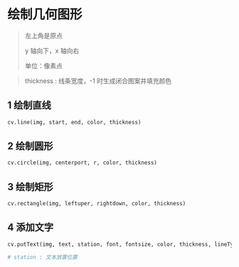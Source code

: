 
# 绘制几何图形

> 左上角是原点
> 
> y 轴向下，x 轴向右
> 
> 单位：像素点


> thickness : 线条宽度，-1 时生成闭合图案并填充颜色
 

## 1 绘制直线

```python
cv.line(img, start, end, color, thickness)
```

## 2 绘制圆形

```python
cv.circle(img, centerport, r, color, thickness)
```

## 3 绘制矩形

```python
cv.rectangle(img, leftuper, rightdown, color, thickness)
```

## 4 添加文字

```python
cv.putText(img, text, station, font, fontsize, color, thickness, lineType)

# station : 文本放置位置
```
